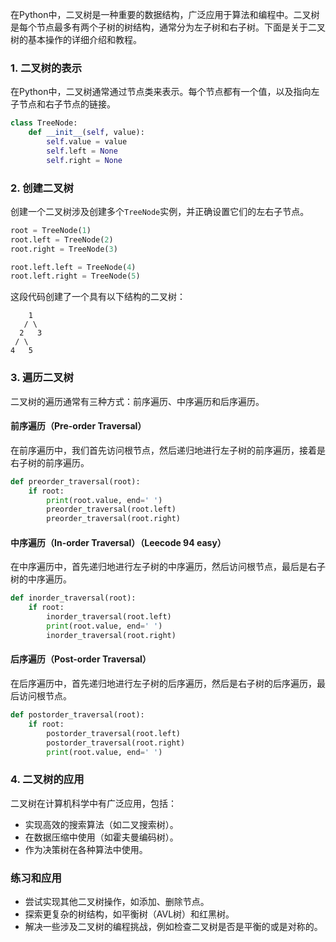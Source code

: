 在Python中，二叉树是一种重要的数据结构，广泛应用于算法和编程中。二叉树是每个节点最多有两个子树的树结构，通常分为左子树和右子树。下面是关于二叉树的基本操作的详细介绍和教程。

### 1. 二叉树的表示

在Python中，二叉树通常通过节点类来表示。每个节点都有一个值，以及指向左子节点和右子节点的链接。

```python
class TreeNode:
    def __init__(self, value):
        self.value = value
        self.left = None
        self.right = None
```

### 2. 创建二叉树

创建一个二叉树涉及创建多个`TreeNode`实例，并正确设置它们的左右子节点。

```python
root = TreeNode(1)
root.left = TreeNode(2)
root.right = TreeNode(3)

root.left.left = TreeNode(4)
root.left.right = TreeNode(5)
```

这段代码创建了一个具有以下结构的二叉树：

```
    1
   / \
  2   3
 / \
4   5
```

### 3. 遍历二叉树

二叉树的遍历通常有三种方式：前序遍历、中序遍历和后序遍历。

#### 前序遍历（Pre-order Traversal）

在前序遍历中，我们首先访问根节点，然后递归地进行左子树的前序遍历，接着是右子树的前序遍历。

```python
def preorder_traversal(root):
    if root:
        print(root.value, end=' ')
        preorder_traversal(root.left)
        preorder_traversal(root.right)
```

#### 中序遍历（In-order Traversal）（Leecode 94 easy）

在中序遍历中，首先递归地进行左子树的中序遍历，然后访问根节点，最后是右子树的中序遍历。

```python
def inorder_traversal(root):
    if root:
        inorder_traversal(root.left)
        print(root.value, end=' ')
        inorder_traversal(root.right)
```

#### 后序遍历（Post-order Traversal）

在后序遍历中，首先递归地进行左子树的后序遍历，然后是右子树的后序遍历，最后访问根节点。

```python
def postorder_traversal(root):
    if root:
        postorder_traversal(root.left)
        postorder_traversal(root.right)
        print(root.value, end=' ')
```

### 4. 二叉树的应用

二叉树在计算机科学中有广泛应用，包括：

- 实现高效的搜索算法（如二叉搜索树）。
- 在数据压缩中使用（如霍夫曼编码树）。
- 作为决策树在各种算法中使用。

### 练习和应用

- 尝试实现其他二叉树操作，如添加、删除节点。
- 探索更复杂的树结构，如平衡树（AVL树）和红黑树。
- 解决一些涉及二叉树的编程挑战，例如检查二叉树是否是平衡的或是对称的。

